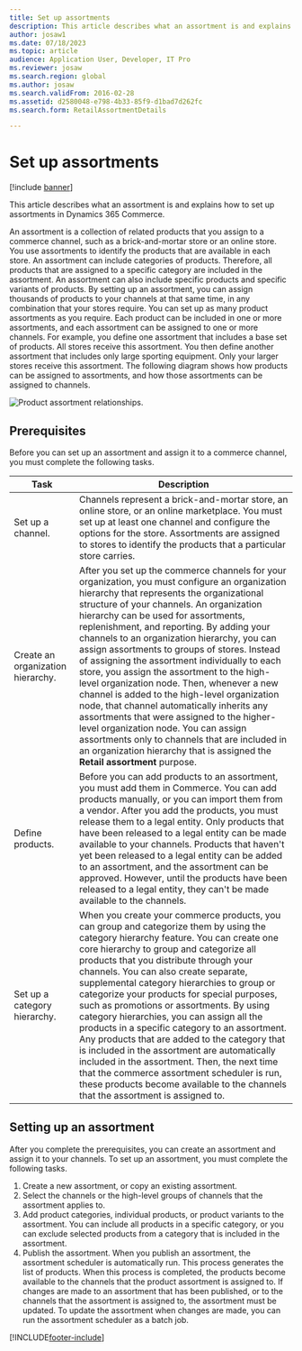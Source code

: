 ```yaml
---
title: Set up assortments
description: This article describes what an assortment is and explains how to set up assortments in Dynamics 365 Commerce.
author: josaw1
ms.date: 07/18/2023
ms.topic: article
audience: Application User, Developer, IT Pro
ms.reviewer: josaw
ms.search.region: global
ms.author: josaw
ms.search.validFrom: 2016-02-28
ms.assetid: d2580048-e798-4b33-85f9-d1bad7d262fc
ms.search.form: RetailAssortmentDetails

---
```


# Set up assortments

[!include [banner](includes/banner.md)]

This article describes what an assortment is and explains how to set up assortments in Dynamics 365 Commerce.

An assortment is a collection of related products that you assign to a commerce channel, such as a brick-and-mortar store or an online store. You use assortments to identify the products that are available in each store. An assortment can include categories of products. Therefore, all products that are assigned to a specific category are included in the assortment. An assortment can also include specific products and specific variants of products. By setting up an assortment, you can assign thousands of products to your channels at that same time, in any combination that your stores require. You can set up as many product assortments as you require. Each product can be included in one or more assortments, and each assortment can be assigned to one or more channels. For example, you define one assortment that includes a base set of products. All stores receive this assortment. You then define another assortment that includes only large sporting equipment. Only your larger stores receive this assortment. The following diagram shows how products can be assigned to assortments, and how those assortments can be assigned to channels.

![Product assortment relationships.](./media/assortments_relationship.gif)

## Prerequisites

Before you can set up an assortment and assign it to a commerce channel, you must complete the following tasks.

| Task                              | Description |
|-----------------------------------|-------------|
| Set up a channel.          | Channels represent a brick-and-mortar store, an online store, or an online marketplace. You must set up at least one channel and configure the options for the store. Assortments are assigned to stores to identify the products that a particular store carries. |
| Create an organization hierarchy. | After you set up the commerce channels for your organization, you must configure an organization hierarchy that represents the organizational structure of your channels. An organization hierarchy can be used for assortments, replenishment, and reporting. By adding your channels to an organization hierarchy, you can assign assortments to groups of stores. Instead of assigning the assortment individually to each store, you assign the assortment to the high-level organization node. Then, whenever a new channel is added to the high-level organization node, that channel automatically inherits any assortments that were assigned to the higher-level organization node. You can assign assortments only to channels that are included in an organization hierarchy that is assigned the **Retail assortment** purpose. |
| Define products.                  | Before you can add products to an assortment, you must add them in Commerce. You can add products manually, or you can import them from a vendor. After you add the products, you must release them to a legal entity. Only products that have been released to a legal entity can be made available to your channels. Products that haven't yet been released to a legal entity can be added to an assortment, and the assortment can be approved. However, until the products have been released to a legal entity, they can't be made available to the channels. |
| Set up a category hierarchy.      | When you create your commerce products, you can group and categorize them by using the category hierarchy feature. You can create one core hierarchy to group and categorize all products that you distribute through your channels. You can also create separate, supplemental category hierarchies to group or categorize your products for special purposes, such as promotions or assortments. By using category hierarchies, you can assign all the products in a specific category to an assortment. Any products that are added to the category that is included in the assortment are automatically included in the assortment. Then, the next time that the commerce assortment scheduler is run, these products become available to the channels that the assortment is assigned to. |

## Setting up an assortment

After you complete the prerequisites, you can create an assortment and assign it to your channels. To set up an assortment, you must complete the following tasks.

1. Create a new assortment, or copy an existing assortment.
2. Select the channels or the high-level groups of channels that the assortment applies to.
3. Add product categories, individual products, or product variants to the assortment. You can include all products in a specific category, or you can exclude selected products from a category that is included in the assortment.
4. Publish the assortment. When you publish an assortment, the assortment scheduler is automatically run. This process generates the list of products. When this process is completed, the products become available to the channels that the product assortment is assigned to. If changes are made to an assortment that has been published, or to the channels that the assortment is assigned to, the assortment must be updated. To update the assortment when changes are made, you can run the assortment scheduler as a batch job.


[!INCLUDE[footer-include](../includes/footer-banner.md)]
